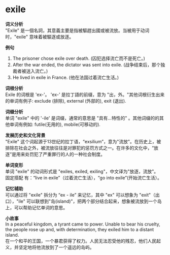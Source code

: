 # exile

**词义分析**  
"Exile" 是一個名詞，其意義主要是指被驅趕出國或被流放。当被用于动词时，"exile" 意味着被驅逐或放逐。

  

**例句**

  

1.  The prisoner chose exile over death. (囚犯选择流亡而不是死亡。)
2.  After the war ended, the dictator was sent into exile. (战争结束后，那个独裁者被送入流亡。)
3.  He lived in exile in France. (他在法国过着流亡生活。)

  

**词根分析**  
Exile 的词根是 'ex-'。 'ex-' 是拉丁語的前缀，意为 "出，外。"其他词根衍生出来的单词有例子: exclude (排除), external (外部的), exit (退出).

  

**词缀分析**  
单词 "exile" 中的 '-ile' 是词缀，通常的意思是 "具有...特性的" 。其他词缀的的其他单词有例如: futile(无用的), mobile(可移动的).

  

**发展历史和文化背景**  
"Exile" 这个词起源于13世纪的拉丁语，“exsilium”，意为"流放"。在历史上，被排除在社会之外，被流放往往是对罪犯的惩罚方式之一。在许多的文化中，“放逐”是用来处罚犯了严重罪行的人的一种社会制度。

  

**单词变形**  
单词 "exile" 的动词形式是 "exiles, exiled, exiling"，中文译为"放逐，流放"。  
固定搭配 有：“live in exile”（过着流亡生活），“go into exile”(开始流亡生活）。

  

**记忆辅助**  
可以通过将 "exile" 拆分为 “ex - ile” 来记忆，其中 "ex" 可以想象为 "exit"（出口），"ile" 可以联想到"岛(island)"，把两个部分结合起来，想象被流放到一个岛上，可以帮助记忆单词的意思。

  

**小故事**  
In a peaceful kingdom, a tyrant came to power. Unable to bear his cruelty, the people rose up and, with determination, they exiled him to a distant island.  
在一个和平的王国，一个暴君获得了权力。人民无法忍受他的残忍，他们人民起义，并坚定地将他流放到了一个遥远的岛屿。
